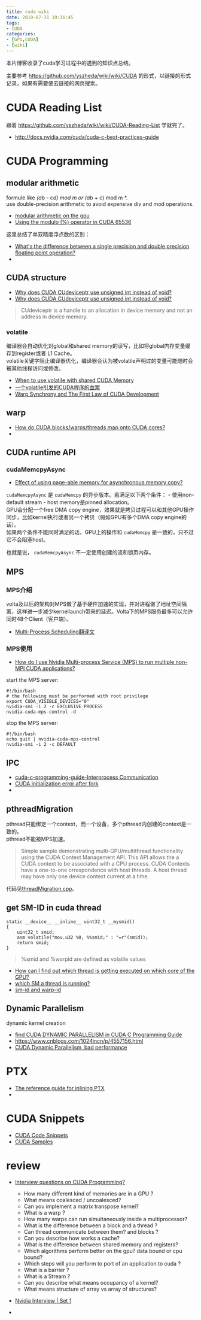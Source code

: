 ```yaml
---
title: cuda wiki
date: 2019-07-31 19:16:45
tags:
- CUDA
categories:
- [GPU,CUDA]
- [wiki]
---
```


本片博客收录了cuda学习过程中的遇到的知识点总结。  

<!-- more -->  

主要参考 <https://github.com/yszheda/wiki/wiki/CUDA> 的形式，以链接的形式记录，如果有需要便去链接的网页搜索。  

# CUDA Reading List

跟着 <https://github.com/yszheda/wiki/wiki/CUDA-Reading-List> 学就完了。  

+ <http://docs.nvidia.com/cuda/cuda-c-best-practices-guide>

# CUDA Programming

## modular arithmetic

formule like *(a*b - c*d) mod m or (a*b + c) mod m *.  
use double-precision arithmetic to avoid expensive div and mod operations.  

+ [modular arithmetic on the gpu](https://stackoverflow.com/questions/12252826/modular-arithmetic-on-the-gpu)  
+ [Using the modulo (%) operator in CUDA 65536](https://www.beechwood.eu/using-the-modulo-operator-in-cuda-65536/)  

这里总结了单双精度浮点数的区别：
+ [What's the difference between a single precision and double precision floating point operation?](https://stackoverflow.com/a/801146)  
+ 

## CUDA structure

+ [Why does CUDA CUdeviceptr use unsigned int instead of void?](http://www.cudahandbook.com/2013/08/why-does-cuda-cudeviceptr-use-unsigned-int-instead-of-void/)  
+ [Why does CUDA CUdeviceptr use unsigned int instead of void?](https://stackoverflow.com/a/18141906)  
> CUdeviceptr is a handle to an allocation in device memory and not an address in device memory.  

### volatile

编译器会自动优化对global和shared memory的读写，比如将global内存变量缓存到register或者 L1 Cache。  
volatile关键字阻止编译器优化，编译器会认为被volatile声明过的变量可能随时会被其他线程访问或修改。  


+ [When to use volatile with shared CUDA Memory](https://stackoverflow.com/a/15331158)
+ [一个volatile引发的CUDA程序的血案](https://baiweiblog.wordpress.com/2017/12/06/cuda-reduce-unroll-the-last-warp%E7%9A%84%E4%B8%80%E4%B8%AA%E6%98%93%E7%8A%AF%E7%9A%84%E9%94%99%E8%AF%AF/)
+ [Warp Synchrony and The First Law of CUDA Development](http://www.cudahandbook.com/2017/05/warp-synchrony-and-the-first-law-of-cuda-development/)


## warp

+ [How do CUDA blocks/warps/threads map onto CUDA cores?](https://stackoverflow.com/questions/10460742/how-do-cuda-blocks-warps-threads-map-onto-cuda-cores)  
+ 

## CUDA runtime API

### cudaMemcpyAsync

+ [Effect of using page-able memory for asynchronous memory copy?](https://stackoverflow.com/a/14094079)  

`cudaMemcpyAsync` 是 `cudaMemcpy` 的异步版本。若满足以下两个条件：
    - 使用non-default stream
    - host memory是pinned allocation。  
GPU会分配一个free DMA copy engine，效果就是拷贝过程可以和其他GPU操作同步，比如kernel执行或者另一个拷贝（假如GPU有多个DMA copy engine的话）。  
如果两个条件不能同时满足的话，GPU上的操作和 `cudaMemcpy` 是一致的，只不过它不会阻塞host。  

也就是说， `cudaMemcpyAsync` 不一定使用创建的流和锁页内存。  

## MPS

### MPS介绍

volta及以后的架构对MPS做了基于硬件加速的实现，并对进程做了地址空间隔离，这样进一步减少kernellaunch带来的延迟。Volta下的MPS服务最多可以允许同时48个Client（客户端）。  
+ [Multi-Process Scheduling翻译文](https://cloud.tencent.com/developer/article/1081424)  

### MPS使用  
+ [How do I use Nvidia Multi-process Service (MPS) to run multiple non-MPI CUDA applications?](https://stackoverflow.com/a/34711344)  

start the MPS server:  

```
#!/bin/bash
# the following must be performed with root privilege
export CUDA_VISIBLE_DEVICES="0"
nvidia-smi -i 2 -c EXCLUSIVE_PROCESS
nvidia-cuda-mps-control -d
```

stop the MPS server:  
```
#!/bin/bash
echo quit | nvidia-cuda-mps-control
nvidia-smi -i 2 -c DEFAULT
```

## IPC

+ [cuda-c-programming-guide-Interprocess Communication](https://docs.nvidia.com/cuda/cuda-c-programming-guide/index.html#interprocess-communication)
+ [CUDA initialization error after fork](https://stackoverflow.com/questions/22950047/cuda-initialization-error-after-fork)  
+ 

## pthreadMigration

pthread只能绑定一个context，而一个设备，多个pthread内创建的context是一致的。  
pthread不能被MPS加速。  

> Simple sample demonstrating multi-GPU/multithread functionality using
> the CUDA Context Management API.  This API allows the a CUDA context to be 
> associated with a CPU process.  CUDA Contexts have a one-to-one orrespondence
> with host threads.  A host thread may have only one device context current
> at a time.

代码见[threadMigration.cpp](https://github.com/huoyao/cudasdk/blob/master/6_Advanced/threadMigration/threadMigration.cpp)。  


## get SM-ID in cuda thread

```
static __device__ __inline__ uint32_t __mysmid()
{
    uint32_t smid;
    asm volatile("mov.u32 %0, %%smid;" : "=r"(smid));
    return smid;
}
```

> %smid and %warpid are defined as volatile values

+ [How can I find out which thread is getting executed on which core of the GPU?](https://stackoverflow.com/questions/28881491/how-can-i-find-out-which-thread-is-getting-executed-on-which-core-of-the-gpu)
+ [which SM a thread is running?](https://devtalk.nvidia.com/default/topic/481465/cuda-programming-and-performance/any-way-to-know-on-which-sm-a-thread-is-running-/2)
+ [sm-id and warp-id](https://docs.nvidia.com/cuda/cuda-c-programming-guide/index.html#sm-id-and-warp-id)

## Dynamic Parallelism

dynamic kernel creation

+ [find CUDA DYNAMIC PARALLELISM in CUDA C Programming Guide](https://docs.nvidia.com/cuda/pdf/CUDA_C_Programming_Guide.pdf)
+ <https://www.cnblogs.com/1024incn/p/4557156.html>
+ [CUDA Dynamic Parallelism, bad performance](https://stackoverflow.com/questions/45201062/cuda-dynamic-parallelism-bad-performance)

# PTX

+ [The reference guide for inlining PTX ](https://docs.nvidia.com/cuda/inline-ptx-assembly/index.html#abstract)  
+ 


# CUDA Snippets


+ [CUDA Code Snippets](https://github.com/yszheda/wiki/wiki/CUDA-Code-Snippets)
+ [CUDA Samples](https://github.com/huoyao/cudasdk)

# review

+ [Interview questions on CUDA Programming?](https://stackoverflow.com/questions/1958320/interview-questions-on-cuda-programming)  
    + How many different kind of memories are in a GPU ?
    + What means coalesced / uncoalesced?
    + Can you implement a matrix transpose kernel?
    + What is a warp ?
    + How many warps can run simultaneously inside a multiprocessor?
    + What is the difference between a block and a thread ?
    + Can thread communicate between them? and blocks ?
    + Can you describe how works a cache?
    + What is the difference between shared memory and registers?
    + Which algorithms perform better on the gpu? data bound or cpu bound?
    + Which steps will you perform to port of an application to cuda ?
    + What is a barrier ?
    + What is a Stream ?
    + Can you describe what means occupancy of a kernel?
    + What means structure of array vs array of structures?

+ [Nvidia Interview | Set 1](https://www.geeksforgeeks.org/nvidia-interview-set-1/)  
+ 
